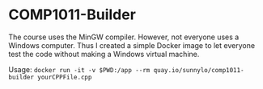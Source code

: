 # COMP1011-Builder

The course uses the MinGW compiler. However, not everyone uses a Windows computer. Thus I created a simple Docker image to let everyone test the code without making a Windows virtual machine.

Usage: `docker run -it -v $PWD:/app --rm quay.io/sunnylo/comp1011-builder yourCPPFile.cpp`
